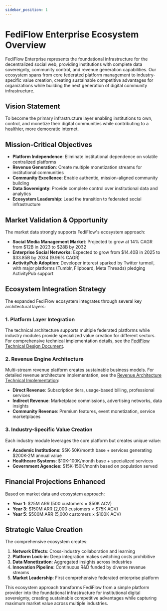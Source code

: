 ```yaml
---
sidebar_position: 1
---
```


# FediFlow Enterprise Ecosystem Overview

FediFlow Enterprise represents the foundational infrastructure for the decentralized social web, providing institutions with complete data sovereignty, community control, and revenue generation capabilities. Our ecosystem spans from core federated platform management to industry-specific value creation, creating sustainable competitive advantages for organizations while building the next generation of digital community infrastructure.

## Vision Statement

To become the primary infrastructure layer enabling institutions to own, control, and monetize their digital communities while contributing to a healthier, more democratic internet.

## Mission-Critical Objectives

- **Platform Independence**: Eliminate institutional dependence on volatile centralized platforms
- **Revenue Generation**: Create multiple monetization streams for institutional communities
- **Community Excellence**: Enable authentic, mission-aligned community building
- **Data Sovereignty**: Provide complete control over institutional data and analytics
- **Ecosystem Leadership**: Lead the transition to federated social infrastructure

## Market Validation & Opportunity

The market data strongly supports FediFlow's ecosystem approach:

- **Social Media Management Market**: Projected to grow at 14% CAGR from $12B in 2023 to $28B by 2032
- **Enterprise Social Networks**: Expected to grow from $14.40B in 2025 to $33.85B by 2034 (9.96% CAGR)
- **ActivityPub Adoption**: Developer interest sparked by Twitter turmoil, with major platforms (Tumblr, Flipboard, Meta Threads) pledging ActivityPub support

## Ecosystem Integration Strategy

The expanded FediFlow ecosystem integrates through several key architectural layers:

### 1. Platform Layer Integration
The technical architecture supports multiple federated platforms while industry modules provide specialized value creation for different sectors. For comprehensive technical implementation details, see the [FediFlow Technical Design Document](../fediflow_technical_design.md).

### 2. Revenue Engine Architecture
Multi-stream revenue platform creates sustainable business models. For detailed revenue architecture implementation, see the [Revenue Architecture Technical Implementation](../revenue_architecture_technical.md):
- **Direct Revenue**: Subscription tiers, usage-based billing, professional services
- **Indirect Revenue**: Marketplace commissions, advertising networks, data insights
- **Community Revenue**: Premium features, event monetization, service marketplaces

### 3. Industry-Specific Value Creation
Each industry module leverages the core platform but creates unique value:
- **Academic Institutions**: $5K-50K/month base + services generating $200K-2M annual value
- **Healthcare Systems**: $10K-100K/month base + specialized services
- **Government Agencies**: $15K-150K/month based on population served

## Financial Projections Enhanced

Based on market data and ecosystem approach:

- **Year 1**: $25M ARR (500 customers × $50K ACV)
- **Year 3**: $150M ARR (2,000 customers × $75K ACV)
- **Year 5**: $500M ARR (5,000 customers × $100K ACV)

## Strategic Value Creation

The comprehensive ecosystem creates:

1. **Network Effects**: Cross-industry collaboration and learning
2. **Platform Lock-in**: Deep integration makes switching costs prohibitive
3. **Data Monetization**: Aggregated insights across industries
4. **Innovation Pipeline**: Continuous R&D funded by diverse revenue streams
5. **Market Leadership**: First comprehensive federated enterprise platform

This ecosystem approach transforms FediFlow from a simple platform provider into the foundational infrastructure for institutional digital sovereignty, creating sustainable competitive advantages while capturing maximum market value across multiple industries.
